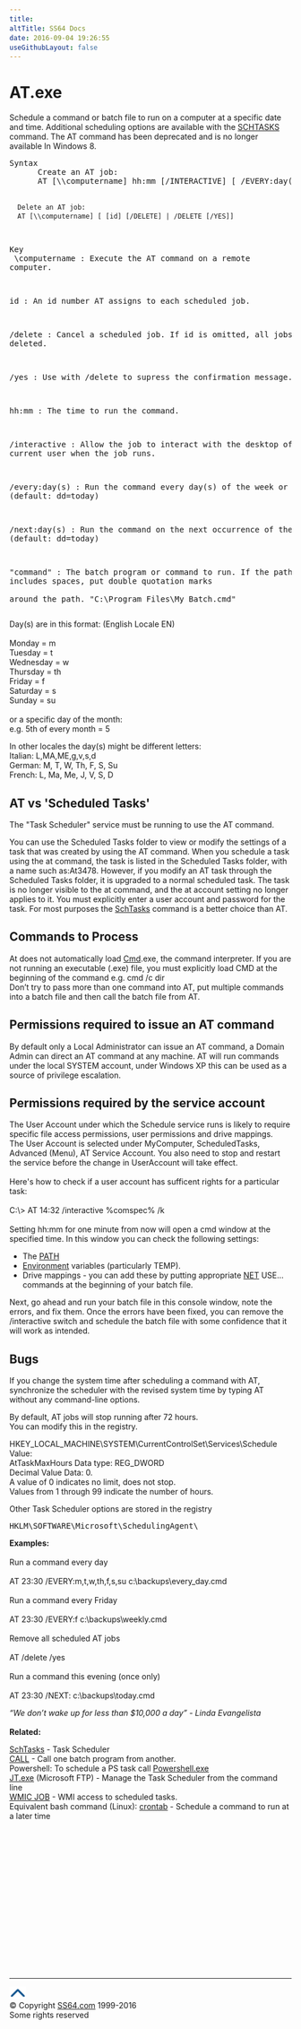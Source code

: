 ```yaml
---
title:
altTitle: SS64 Docs
date: 2016-09-04 19:26:55
useGithubLayout: false
---
```

<!-- #BeginLibraryItem "/Library/head_nt.lbi" --><!-- #EndLibraryItem --><h1>AT.exe </h1>  
<p>Schedule a command or batch file to run on a computer at a specific date 
and time. Additional scheduling options are available with the <a href="schtasks.html">SCHTASKS</a> command. The AT command has been deprecated and is no longer available In Windows 8.</p>
<pre>Syntax
      Create an AT job:
      AT [\\computername] hh:mm [/INTERACTIVE] [ /EVERY:day(s) | /NEXT:day(s) ] "command"

      Delete an AT job:
      AT [\\computername] [ [id] [/DELETE] | /DELETE [/YES]] 

Key<br>   \\computername : Execute the AT command on a remote computer. 

   id             : An id number AT assigns to each scheduled job.

   /delete        : Cancel a scheduled job. If id is omitted, all jobs are deleted.

   /yes           : Use with /delete to supress the confirmation message.

   hh:mm          : The time to run the command.

   /interactive   : Allow the job to interact with the desktop of 
                    the current user when the job runs.

   /every:day(s)  : Run the command every day(s) of the week or month. 
                    (default: dd=today) 

   /next:day(s)   : Run the command on the next occurrence of the day. 
                    (default: dd=today)

   "command"      : The batch program or command to run. If the path 
                    to this includes spaces, put double quotation marks  
                    around the path. "C:\Program Files\My Batch.cmd"</pre>
<p> Day(s) are in this format: (English Locale EN)<br>
<br>
Monday = <span class="code">m</span><br>
Tuesday =<span class="code"> t</span><br>
Wednesday =<span class="code"> w</span><br>
Thursday =<span class="code"> th</span><br>
Friday =<span class="code"> f</span><br>
Saturday =<span class="code"> s</span><br>
Sunday =<span class="code"> su</span><br>
<br>
or a specific day of the month: <br>
e.g. 5th of every month =<span class="code"> 5</span></p>
<p>In other locales the day(s) might be different letters:<br>
Italian:  <span class="code">L,MA,ME,g,v,s,d</span><br>
German: <span class="code">M, T, W, Th, F, S, Su</span><br>
French: <span class="code">L, Ma, Me, J, V, S, D</span><br>
</p>
<h2>AT vs 'Scheduled Tasks'</h2>
<p>The "Task Scheduler" service must be running to use the AT command.</p>
<p>You can use the Scheduled Tasks folder to view or modify the settings of a task that was created by using the AT command. When you schedule a task using
the <span class="code">at</span> command, the task is listed in the Scheduled Tasks folder, with a name such as:At3478. However, if you modify an AT task through the
Scheduled Tasks folder, it is upgraded to a normal scheduled task. The task is no longer visible to the at command, and the at account setting no longer
applies to it. You must explicitly enter a user account and password for the task. For most purposes the <a href="schtasks.html">SchTasks</a> command is a better choice than AT.</p>
<h2>Commands to Process</h2>
<p>At does not automatically load <a href="cmd.html">Cmd</a>.exe,
the command interpreter. If you are not running an executable (.exe) file,
you must explicitly load CMD at the beginning of the command e.g. <span class="code">cmd /c
dir<br>
</span>Don’t try to pass more than one command into AT, put multiple commands into a batch file and then  call the batch file from
AT.</p>
<h2>Permissions required to issue an AT command</h2>
<p> By default only a <span class="code">Local Administrator</span> can issue an AT command, a <span class="code">Domain Admin</span> can direct an AT command at any machine. AT will run commands under the local SYSTEM account, under Windows XP this can be used as a source of privilege escalation.</p>
<h2>Permissions required by the service account</h2>
<p>  The User Account under which the Schedule service runs is likely to require specific file access permissions, user permissions and drive mappings.<br>
 The User Account is selected under MyComputer, ScheduledTasks, Advanced (Menu), AT Service Account. You also need to stop and restart the service before the change in UserAccount will take effect.<br>
<br>Here's how to check if a user account has sufficent rights for a particular task: <br>
<br>
<span class="code">C:\&gt; AT 14:32 /interactive %comspec% /k </span><br>
<br>Setting hh:mm for one minute from now will open a cmd window at the specified time. In this window you can check the following settings:</p>
<ul>
<li><span class="body">The <a href="path.html">PATH</a></span></li>
<li><span class="body"><a href="set.html">Environment</a> variables (particularly TEMP).</span></li>
<li><span class="body">Drive mappings - you can add these by putting appropriate <a href="net.html">NET</a> USE... commands at the beginning of your batch 
file.</span></li>
</ul>
<p> Next, go ahead and run your batch file in this console window, note the errors, and fix them. Once the errors have been fixed, you can remove the /interactive switch and schedule the batch file with some confidence that 
it will work as intended.</p>
<h2>  Bugs</h2>
<p>  If you change the system time after scheduling a command with AT, synchronize the  scheduler with the revised system time by typing AT without any command-line options.</p>
<p>By default, AT jobs will stop running after 72 hours. <br>
You can modify this in the registry.</p>
<p> <span class="code">HKEY_LOCAL_MACHINE\SYSTEM\CurrentControlSet\Services\Schedule</span><br>
 Value:<br>
<span class="code">AtTaskMaxHours</span>  Data type: REG_DWORD <br>
Decimal Value Data: 0. <br>
A value of 0  indicates no limit, does not stop.
<br>
Values from 1 through 99 indicate the number of hours.</p>
<p>Other Task Scheduler options are stored in the registry</p>
<pre>HKLM\SOFTWARE\Microsoft\SchedulingAgent\
</pre>
<p><b>Examples:</b><br>
  <br>
Run a command every day<br>
<br>
<span class="code">AT 23:30 /EVERY:m,t,w,th,f,s,su c:\backups\every_day.cmd</span><br>
<br>
Run a command every Friday<br>
<br>
<span class="code">AT 23:30 /EVERY:f c:\backups\weekly.cmd</span><br>
<br>
Remove all scheduled AT jobs <br>
<br>
<span class="code">AT /delete /yes</span><br>
<br>
Run a command this evening (once only)<br>
<br>
<span class="code">AT 23:30 /NEXT: c:\backups\today.cmd</span></p>
<p><i class="quote">“We don’t wake up for less than $10,000 a day” - Linda Evangelista </i> <br>
<br>
<b>Related:</b></p>
<p><a href="schtasks.html">SchTasks</a> - Task Scheduler <br>
<a href="call.html">CALL</a> - Call one batch program from another.<br>
Powershell: To schedule a PS task call <a href="../ps/powershell.html">Powershell.exe</a><br>
<a href="ftp://ftp.microsoft.com/reskit/win2000/jt.zip">JT.exe</a> (Microsoft FTP) - Manage the Task Scheduler from the command line<br>
<a href="wmic.html">WMIC JOB</a> - WMI access to scheduled tasks.  <br>
Equivalent bash command (Linux):  <a href="../bash/crontab.html">crontab</a> - Schedule a command to run at a later time</p><!-- #BeginLibraryItem "/Library/foot_nt.lbi" --><p>
<!-- windows300 -->
<ins class="adsbygoogle" style="display:inline-block;width:300px;height:250px" data-ad-client="ca-pub-6140977852749469" data-ad-slot="7649547908"></ins>
<script>
(adsbygoogle = window.adsbygoogle || []).push({});
</script></p>
<hr>
<div id="bl" class="footer"><a href="at.html#"><img src="../images/top.png" width="30" height="22" alt="Back to the Top"></a></div>
<div id="br" class="footer, tagline">© Copyright <a href="http://ss64.com/">SS64.com</a> 1999-2016<br>
Some rights reserved</div><!-- #EndLibraryItem -->

